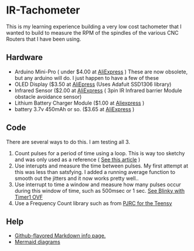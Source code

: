 # IR-Tachometer
This is my learning experience building a very low cost tachometer that I wanted to build to measure the RPM of the spindles of the various CNC Routers that I have been using. 
## Hardware 
- Arduino Mini-Pro ( under $4.00 at [AliExpress](https://www.aliexpress.com/item/32821902128.html) )
These are now obsolete, but any arduino will do.  I just happen to have a few of these
- OLED Display ($3.50 at [AliEpress](https://www.aliexpress.com/item/32920071528.html) (Uses Adafuit SSD1306 library) 
- Infrared Sensor ($2.00 at [AliExpress](https://www.aliexpress.com/item/32952079917.html) ( 3pin IR Infrared barrier Module obstacle avoidance sensor) 
- Lithium Battery Charger Module ($1.00 at [Aliexpress](https://www.aliexpress.com/item/32986135934.html) )
- battery 3.7v 450mAh or so. ($3.65 at [AliExpress](https://www.aliexpress.com/item/4000908332181.html) )
## Code
There are several ways to do this.  I am testing all 3.
1. Count pulses for a period of time using a loop.  This is way too sketchy and was only used as a reference ( [See this article](https://how2electronics.com/digital-tachometer-ir-sensor-arduino/) )
2. Use interupts and measure the time between pulses.  My first attempt at this was less than satsfying.   I added a running average function to smooth out the jitters and it now works pretty well..
3. Use interrupt to time a window and measure how many pulses occur during this window of time, such as 500msec or 1 sec. [See Blinky with Timer1 OVF](https://blog.podkalicki.com/arduino-blinky-with-timer1-ovf/)
4. Use a Frequency Count library such as from [PJRC for the Teensy](https://www.pjrc.com/teensy/td_libs_FreqCount.html)

  

## Help
 - [Github-flavored Markdown info page.](http://github.github.com/github-flavored-markdown/)
 - [Mermaid diagrams](https://mermaid-js.github.io/mermaid/#/)
